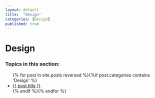 ```yaml
---
layout: default
title:  "Design"
categories: [Design]
published: true
---
```


<div data-type="part" class="hsecpart" data-hederis-type="hsecpart" id="pLKZkZM2v"><h1 data-hederis-type="hblkchaptitle" class="hblkchaptitle" id="pMJgtF7vS">Design</h1>
    <h3>Topics in this section:</h3><ul class="">{% for post in site.posts reversed %}{%if post.categories contains 'Design' %}<li class=""><a class="" href="{{ post.url }}">{{ post.title }}</a></li>{% endif %}{% endfor %}</ul></div>
    